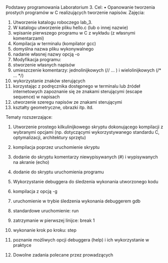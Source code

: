Podstawy programowania
Laboratorium 3.
Cel:
• Opanowanie tworzenia prostych programów w C realizujących tworzenie napisów.
Zajęcia:
1. Utworzenie katalogu roboczego lab_3.
2. W katalogu utworzenie pliku hello.c (lub o innej nazwie)
1. wpisanie pierwszego programu w C z wykładu (z własnymi komentarzami)
3. Kompilacja w terminalu (kompilator gcc)
1. domyślna nazwa pliku wykonywalnego
2. nadanie własnej nazwy opcją -o
4. Modyfikacja programu:
1. stworzenie własnych napisów
2. umieszczenie komentarzy: jednolinijkowych (// ... ) i wielolinijkowych (/* ... */)
3. wykorzystanie znaków sterujących
1. korzystając z podręcznika dostępnego w terminalu lub źródeł internetowych
zapoznanie się ze znakami sterującymi (escape sequence) w napisach
2. utworzenie szeregu napisów ze znakami sterującymi
1. kształty geometryczne, obrazki itp. itd.

Tematy rozszerzające:
1. Utworzenie prostego kilkulinijkowego skryptu dokonującego kompilacji z wybranymi opcjami
(np. dotyczącymi wykorzystywanego standardu C, optymalizacji, architektury sprzętu)
1. kompilacja poprzez uruchomienie skryptu
2. dodanie do skryptu komentarzy niewypisywanych (#) i wypisywanych na akranie (echo)
3. dodanie do skryptu uruchomienia programu

2. Wykorzystanie debuggera do śledzenia wykonania utworzonego kodu
1. kompilacja z opcją -g
2. uruchomienie w trybie śledzenia wykonania debuggerem gdb
1. standardowe uruchomienie: run
2. zatrzymanie w pierwszej linijce: break 1
3. wykonanie krok po kroku: step
3. poznanie możliwych opcji debuggera (help) i ich wykorzystanie w praktyce
3. Dowolne zadania polecane przez prowadzących

